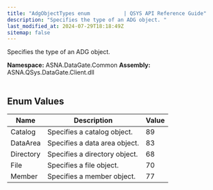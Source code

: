 ```yaml
---
title: "AdgObjectTypes enum           | QSYS API Reference Guide"
description: "Specifies the type of an ADG object. "
last_modified_at: 2024-07-29T18:18:49Z
sitemap: false
---
```


Specifies the type of an ADG object.

**Namespace:** ASNA.DataGate.Common
**Assembly:** ASNA.QSys.DataGate.Client.dll
<br>
<br>

## Enum Values

| Name | Description | Value
| --- | --- | --- 
| Catalog | Specifies a catalog object. | 89 |
| DataArea | Specifies a data area object. | 83 |
| Directory | Specifies a directory object. | 68 |
| File | Specifies a file object. | 70 |
| Member | Specifies a member object. | 77 |
